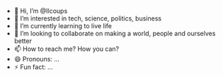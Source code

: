 - 👋 Hi, I’m @Ilcoups
- 👀 I’m interested in tech, science, politics, business
- 🌱 I’m currently learning to live life
- 💞️ I’m looking to collaborate on making a world, people and ourselves better
- 📫 How to reach me? How you can? 
- 😄 Pronouns: ...
- ⚡ Fun fact: ...

<!---
Ilcoups/Ilcoups is a ✨ special ✨ repository because its `README.md` (this file) appears on your GitHub profile.
You can click the Preview link to take a look at your changes.
--->

